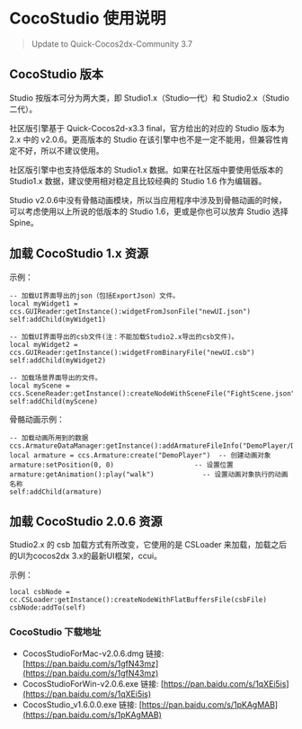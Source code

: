 # CocoStudio 使用说明

> Update to Quick-Cocos2dx-Community 3.7

## CocoStudio 版本

Studio 按版本可分为两大类，即 Studio1.x（Studio一代）和 Studio2.x（Studio二代）。

社区版引擎基于 Quick-Cocos2d-x3.3 final，官方给出的对应的 Studio 版本为 2.x 中的 v2.0.6。更高版本的 Studio 在该引擎中也不是一定不能用，但兼容性肯定不好，所以不建议使用。

社区版引擎中也支持低版本的 Studio1.x 数据。如果在社区版中要使用低版本的 Studio1.x 数据，建议使用相对稳定且比较经典的 Studio 1.6 作为编辑器。

Studio v2.0.6中没有骨骼动画模块，所以当应用程序中涉及到骨骼动画的时候，可以考虑使用以上所说的低版本的 Studio 1.6，更或是你也可以放弃 Studio 选择 Spine。

## 加载 CocoStudio 1.x 资源

示例：

```
-- 加载UI界面导出的json（包括ExportJson）文件。
local myWidget1 = ccs.GUIReader:getInstance():widgetFromJsonFile("newUI.json")
self:addChild(myWidget1)

-- 加载UI界面导出的csb文件(注：不能加载Studio2.x导出的csb文件)。
local myWidget2 = ccs.GUIReader:getInstance():widgetFromBinaryFile("newUI.csb")
self:addChild(myWidget2)

-- 加载场景界面导出的文件。
local myScene = ccs.SceneReader:getInstance():createNodeWithSceneFile("FightScene.json")
self:addChild(myScene)
```

骨骼动画示例：

```
-- 加载动画所用到的数据
ccs.ArmatureDataManager:getInstance():addArmatureFileInfo("DemoPlayer/DemoPlayer1.png","DemoPlayer/DemoPlayer1.plist","DemoPlayer/DemoPlayer.ExportJson");
local armature = ccs.Armature:create("DemoPlayer")  -- 创建动画对象
armature:setPosition(0, 0)                    -- 设置位置
armature:getAnimation():play("walk")            -- 设置动画对象执行的动画名称
self:addChild(armature)
```

## 加载 CocoStudio 2.0.6 资源

Studio2.x 的 csb 加载方式有所改变，它使用的是 CSLoader 来加载，加载之后的UI为cocos2dx 3.x的最新UI框架，ccui。

示例：

```
local csbNode = cc.CSLoader:getInstance():createNodeWithFlatBuffersFile(csbFile)
csbNode:addTo(self)
```

### CocoStudio 下载地址

- CocosStudioForMac-v2.0.6.dmg 链接:[https://pan.baidu.com/s/1gfN43mz](https://pan.baidu.com/s/1gfN43mz)
- CocosStudioForWin-v2.0.6.exe 链接: [https://pan.baidu.com/s/1qXEi5is](https://pan.baidu.com/s/1qXEi5is)
- CocosStudio_v1.6.0.0.exe 链接: [https://pan.baidu.com/s/1pKAgMAB](https://pan.baidu.com/s/1pKAgMAB)
